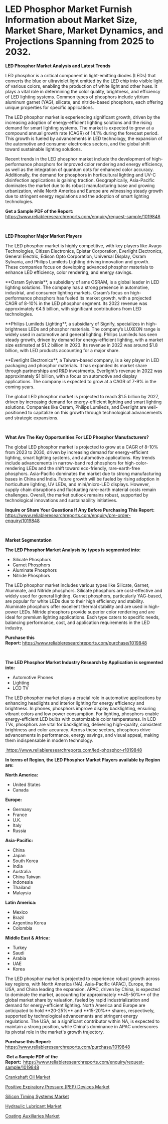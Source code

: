 <p><h1>LED Phosphor Market Furnish Information about Market Size, Market Share, Market Dynamics, and Projections Spanning from 2025 to 2032.</h1></p><p><strong>LED Phosphor Market Analysis and Latest Trends</strong></p>
<p><p>LED phosphor is a critical component in light-emitting diodes (LEDs) that converts the blue or ultraviolet light emitted by the LED chip into visible light of various colors, enabling the production of white light and other hues. It plays a vital role in determining the color quality, brightness, and efficiency of LED lighting systems. Common types of phosphors include yttrium aluminum garnet (YAG), silicate, and nitride-based phosphors, each offering unique properties for specific applications.</p><p>The LED phosphor market is experiencing significant growth, driven by the increasing adoption of energy-efficient lighting solutions and the rising demand for smart lighting systems. The market is expected to grow at a compound annual growth rate (CAGR) of 14.1% during the forecast period. This growth is fueled by advancements in LED technology, the expansion of the automotive and consumer electronics sectors, and the global shift toward sustainable lighting solutions.</p><p>Recent trends in the LED phosphor market include the development of high-performance phosphors for improved color rendering and energy efficiency, as well as the integration of quantum dots for enhanced color accuracy. Additionally, the demand for phosphors in horticultural lighting and UV-C disinfection applications is gaining traction. Geographically, Asia-Pacific dominates the market due to its robust manufacturing base and growing urbanization, while North America and Europe are witnessing steady growth due to stringent energy regulations and the adoption of smart lighting technologies.</p></p>
<p><strong>Get a Sample PDF of the Report:&nbsp;</strong> <a href="https://www.reliableresearchreports.com/enquiry/request-sample/1019848?utm_campaign=114&utm_medium=2&utm_source=Github&utm_content=ia&utm_term=24012025&utm_id=led-phosphor">https://www.reliableresearchreports.com/enquiry/request-sample/1019848</a></p>
<p>&nbsp;</p>
<p><strong>LED Phosphor Major Market Players</strong></p>
<p><p>The LED phosphor market is highly competitive, with key players like Avago Technologies, Citizen Electronics, Epistar Corporation, Everlight Electronics, General Electric, Edison Opto Corporation, Universal Display, Osram Sylvania, and Philips Lumileds Lighting driving innovation and growth. These companies focus on developing advanced phosphor materials to enhance LED efficiency, color rendering, and energy savings.</p><p>**Osram Sylvania**, a subsidiary of ams OSRAM, is a global leader in LED lighting solutions. The company has a strong presence in automotive, industrial, and consumer lighting markets. Osram’s focus on high-performance phosphors has fueled its market growth, with a projected CAGR of 8-10% in the LED phosphor segment. Its 2022 revenue was approximately €4.5 billion, with significant contributions from LED technologies.</p><p>**Philips Lumileds Lighting**, a subsidiary of Signify, specializes in high-brightness LEDs and phosphor materials. The company’s LUXEON range is widely used in automotive and general lighting. Philips Lumileds has seen steady growth, driven by demand for energy-efficient lighting, with a market size estimated at $1.2 billion in 2023. Its revenue in 2022 was around $1.8 billion, with LED products accounting for a major share.</p><p>**Everlight Electronics**, a Taiwan-based company, is a key player in LED packaging and phosphor materials. It has expanded its market share through partnerships and R&D investments. Everlight’s revenue in 2022 was approximately $1 billion, with a focus on automotive and display applications. The company is expected to grow at a CAGR of 7-9% in the coming years.</p><p>The global LED phosphor market is projected to reach $1.5 billion by 2027, driven by increasing demand for energy-efficient lighting and smart lighting solutions. Companies like Osram, Philips Lumileds, and Everlight are well-positioned to capitalize on this growth through technological advancements and strategic expansions.</p></p>
<p>&nbsp;</p>
<p><strong>What Are The Key Opportunities For LED Phosphor Manufacturers?</strong></p>
<p><p>The global LED phosphor market is projected to grow at a CAGR of 8-10% from 2023 to 2030, driven by increasing demand for energy-efficient lighting, smart lighting systems, and automotive applications. Key trends include advancements in narrow-band red phosphors for high-color-rendering LEDs and the shift toward eco-friendly, rare-earth-free phosphors. Asia-Pacific dominates the market due to strong manufacturing bases in China and India. Future growth will be fueled by rising adoption in horticulture lighting, UV LEDs, and mini/micro-LED displays. However, supply chain disruptions and fluctuating rare-earth material costs remain challenges. Overall, the market outlook remains robust, supported by technological innovations and sustainability initiatives.</p></p>
<p><strong>Inquire or Share Your Questions If Any Before Purchasing This Report:</strong> <a href="https://www.reliableresearchreports.com/enquiry/pre-order-enquiry/1019848?utm_campaign=114&utm_medium=2&utm_source=Github&utm_content=ia&utm_term=24012025&utm_id=led-phosphor">https://www.reliableresearchreports.com/enquiry/pre-order-enquiry/1019848</a></p>
<p>&nbsp;</p>
<p><strong>Market Segmentation</strong></p>
<p><strong>The LED Phosphor Market Analysis by types is segmented into:</strong></p>
<p><ul><li>Silicate Phosphors</li><li>Garnet Phosphors</li><li>Aluminate Phosphors</li><li>Nitride Phosphors</li></ul></p>
<p><p>The LED phosphor market includes various types like Silicate, Garnet, Aluminate, and Nitride phosphors. Silicate phosphors are cost-effective and widely used for general lighting. Garnet phosphors, particularly YAG-based, are popular for white LEDs due to their high efficiency and stability. Aluminate phosphors offer excellent thermal stability and are used in high-power LEDs. Nitride phosphors provide superior color rendering and are ideal for premium lighting applications. Each type caters to specific needs, balancing performance, cost, and application requirements in the LED industry.</p></p>
<p><strong>Purchase this Report:&nbsp;</strong><a href="https://www.reliableresearchreports.com/purchase/1019848?utm_campaign=114&utm_medium=2&utm_source=Github&utm_content=ia&utm_term=24012025&utm_id=led-phosphor">https://www.reliableresearchreports.com/purchase/1019848</a></p>
<p>&nbsp;</p>
<p><strong>The LED Phosphor Market Industry Research by Application is segmented into:</strong></p>
<p><ul><li>Automotive Phones</li><li>Lighting</li><li>LCD TV</li></ul></p>
<p><p>The LED phosphor market plays a crucial role in automotive applications by enhancing headlights and interior lighting for energy efficiency and brightness. In phones, phosphors improve display backlighting, ensuring vibrant colors and low power consumption. For lighting, phosphors enable energy-efficient LED bulbs with customizable color temperatures. In LCD TVs, phosphors are vital for backlighting, delivering high-quality, consistent brightness and color accuracy. Across these sectors, phosphors drive advancements in performance, energy savings, and visual appeal, making them indispensable in modern technology.</p></p>
<p><a href="https://www.reliableresearchreports.com/led-phosphor-r1019848?utm_campaign=114&utm_medium=2&utm_source=Github&utm_content=ia&utm_term=24012025&utm_id=led-phosphor">&nbsp;https://www.reliableresearchreports.com/led-phosphor-r1019848</a></p>
<p><strong>In terms of Region, the LED Phosphor Market Players available by Region are:</strong></p>
<p>
    <p> <strong> North America: </strong>
        <ul>
            <li>United States</li>
            <li>Canada</li>
        </ul>
        </p> 
    <p> <strong> Europe: </strong>
        <ul>
            <li>Germany</li>
            <li>France</li>
            <li>U.K.</li>
            <li>Italy</li>
            <li>Russia</li>
        </ul>
        </p> 
    <p> <strong> Asia-Pacific: </strong>
        <ul>
            <li>China</li>
            <li>Japan</li>
            <li>South Korea</li>
            <li>India</li>
            <li>Australia</li>
            <li>China Taiwan</li>
            <li>Indonesia</li>
            <li>Thailand</li>
            <li>Malaysia</li>
        </ul>
        </p> 
    <p> <strong> Latin America: </strong>
        <ul>
            <li>Mexico</li>
            <li>Brazil</li>
            <li>Argentina Korea</li>
            <li>Colombia</li>
        </ul>
        </p> 
    <p> <strong> Middle East & Africa: </strong>
        <ul>
            <li>Turkey</li>
            <li>Saudi</li>
            <li>Arabia</li>
            <li>UAE</li>
            <li>Korea</li>
        </ul>
    </p>
    </p>
<p><p>The LED phosphor market is projected to experience robust growth across key regions, with North America (NA), Asia-Pacific (APAC), Europe, the USA, and China leading the expansion. APAC, driven by China, is expected to dominate the market, accounting for approximately **45-50%** of the global market share by valuation, fueled by rapid industrialization and demand for energy-efficient lighting. North America and Europe are anticipated to hold **20-25%** and **15-20%** shares, respectively, supported by technological advancements and stringent energy regulations. The USA, as a significant contributor within NA, is expected to maintain a strong position, while China's dominance in APAC underscores its pivotal role in the market's growth trajectory.</p></p>
<p><strong>Purchase this Report: </strong><a href="https://www.reliableresearchreports.com/purchase/1019848?utm_campaign=114&utm_medium=2&utm_source=Github&utm_content=ia&utm_term=24012025&utm_id=led-phosphor">https://www.reliableresearchreports.com/purchase/1019848</a></p>
<p>&nbsp;<strong>Get a Sample PDF of the Report:&nbsp;&nbsp;</strong><a href="https://www.reliableresearchreports.com/enquiry/request-sample/1019848?utm_campaign=114&utm_medium=2&utm_source=Github&utm_content=ia&utm_term=24012025&utm_id=led-phosphor">https://www.reliableresearchreports.com/enquiry/request-sample/1019848</a></p>
<p><strong></strong></p>
<p><p><a href="https://github.com/MonroeBullock54/Market-Research-Report-List-1/blob/main/crankshaft-oil-market.md?utm_campaign=114&utm_medium=2&utm_source=Github&utm_content=ia&utm_term=24012025&utm_id=led-phosphor">Crankshaft Oil Market</a></p><p><a href="https://www.linkedin.com/pulse/positive-expiratory-pressure-pep-devices-market-growth-outlook-loopf?utm_campaign=114&utm_medium=2&utm_source=Github&utm_content=ia&utm_term=24012025&utm_id=led-phosphor">Positive Expiratory Pressure (PEP) Devices Market</a></p><p><a href="https://www.linkedin.com/pulse/rapid-growth-global-silicon-timing-systems-market-cagr-cggaf?utm_campaign=114&utm_medium=2&utm_source=Github&utm_content=ia&utm_term=24012025&utm_id=led-phosphor">Silicon Timing Systems Market</a></p><p><a href="https://github.com/shondapmbau/Market-Research-Report-List-1/blob/main/hydraulic-lubricant-market.md?utm_campaign=114&utm_medium=2&utm_source=Github&utm_content=ia&utm_term=24012025&utm_id=led-phosphor">Hydraulic Lubricant Market</a></p><p><a href="https://www.linkedin.com/pulse/comprehensive-market-analysis-coating-auxiliaries-projected-d7ocf?utm_campaign=114&utm_medium=2&utm_source=Github&utm_content=ia&utm_term=24012025&utm_id=led-phosphor">Coating Auxiliaries Market</a></p></p>